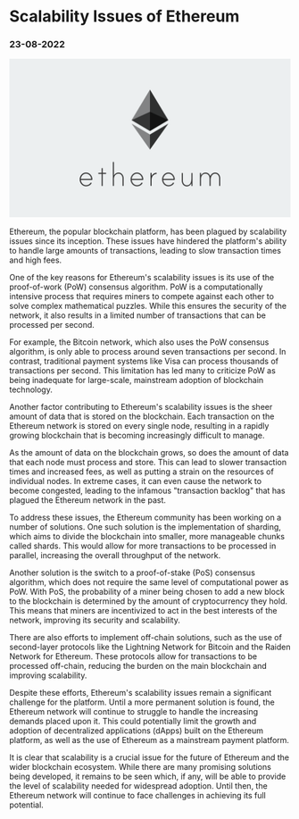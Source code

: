 # Scalability Issues of Ethereum
### 23-08-2022

![Ethereum Logo](../../../../public/blog/blog1/ethereum-logo-portrait-black-gray.png)

Ethereum, the popular blockchain platform, has been plagued by scalability issues since its inception. These issues have hindered the platform's ability to handle large amounts of transactions, leading to slow transaction times and high fees.

One of the key reasons for Ethereum's scalability issues is its use of the proof-of-work (PoW) consensus algorithm. PoW is a computationally intensive process that requires miners to compete against each other to solve complex mathematical puzzles. While this ensures the security of the network, it also results in a limited number of transactions that can be processed per second.

For example, the Bitcoin network, which also uses the PoW consensus algorithm, is only able to process around seven transactions per second. In contrast, traditional payment systems like Visa can process thousands of transactions per second. This limitation has led many to criticize PoW as being inadequate for large-scale, mainstream adoption of blockchain technology.

Another factor contributing to Ethereum's scalability issues is the sheer amount of data that is stored on the blockchain. Each transaction on the Ethereum network is stored on every single node, resulting in a rapidly growing blockchain that is becoming increasingly difficult to manage.

As the amount of data on the blockchain grows, so does the amount of data that each node must process and store. This can lead to slower transaction times and increased fees, as well as putting a strain on the resources of individual nodes. In extreme cases, it can even cause the network to become congested, leading to the infamous "transaction backlog" that has plagued the Ethereum network in the past.

To address these issues, the Ethereum community has been working on a number of solutions. One such solution is the implementation of sharding, which aims to divide the blockchain into smaller, more manageable chunks called shards. This would allow for more transactions to be processed in parallel, increasing the overall throughput of the network.

Another solution is the switch to a proof-of-stake (PoS) consensus algorithm, which does not require the same level of computational power as PoW. With PoS, the probability of a miner being chosen to add a new block to the blockchain is determined by the amount of cryptocurrency they hold. This means that miners are incentivized to act in the best interests of the network, improving its security and scalability.

There are also efforts to implement off-chain solutions, such as the use of second-layer protocols like the Lightning Network for Bitcoin and the Raiden Network for Ethereum. These protocols allow for transactions to be processed off-chain, reducing the burden on the main blockchain and improving scalability.

Despite these efforts, Ethereum's scalability issues remain a significant challenge for the platform. Until a more permanent solution is found, the Ethereum network will continue to struggle to handle the increasing demands placed upon it. This could potentially limit the growth and adoption of decentralized applications (dApps) built on the Ethereum platform, as well as the use of Ethereum as a mainstream payment platform.

It is clear that scalability is a crucial issue for the future of Ethereum and the wider blockchain ecosystem. While there are many promising solutions being developed, it remains to be seen which, if any, will be able to provide the level of scalability needed for widespread adoption. Until then, the Ethereum network will continue to face challenges in achieving its full potential.
